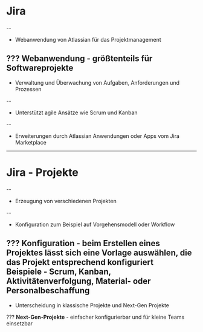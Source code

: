 # Jira

--
* Webanwendung von Atlassian für das Projektmanagement

???
**Webanwendung** - größtenteils für Softwareprojekte
--
* Verwaltung und Überwachung von Aufgaben, Anforderungen und Prozessen

--
* Unterstützt agile Ansätze wie Scrum und Kanban

--
* Erweiterungen durch Atlassian Anwendungen oder Apps vom Jira Marketplace

---
# Jira - Projekte

--
* Erzeugung von verschiedenen Projekten

--
* Konfiguration zum Beispiel auf Vorgehensmodell oder Workflow

???
**Konfiguration** - beim Erstellen eines Projektes lässt sich eine Vorlage auswählen, die das Projekt entsprechend konfiguriert  
**Beispiele** - Scrum, Kanban, Aktivitätenverfolgung, Material- oder Personalbeschaffung
--
* Unterscheidung in klassische Projekte und Next-Gen Projekte

???
**Next-Gen-Projekte** - einfacher konfigurierbar und für kleine Teams einsetzbar